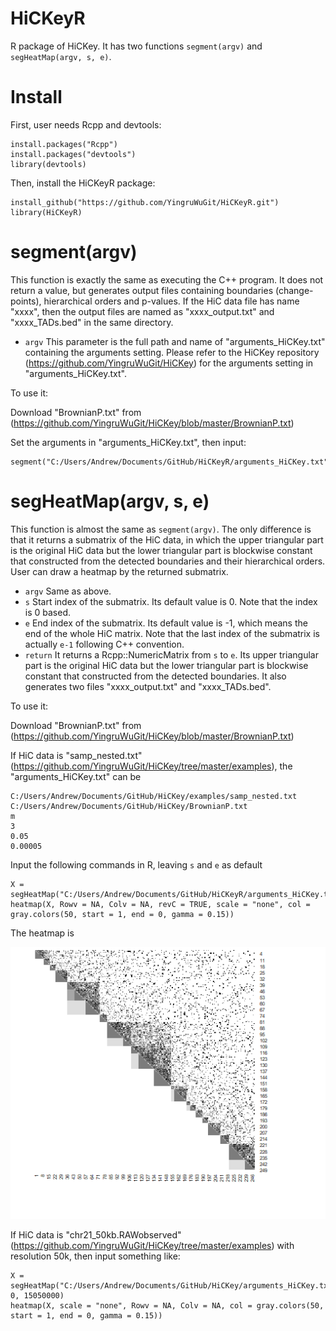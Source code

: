 # HiCKeyR

R package of HiCKey. It has two functions `segment(argv)` and `segHeatMap(argv, s, e)`.

# Install

First, user needs Rcpp and devtools:
```
install.packages("Rcpp")
install.packages("devtools")
library(devtools)
```
Then, install the HiCKeyR package:
```
install_github("https://github.com/YingruWuGit/HiCKeyR.git")
library(HiCKeyR)
```

# segment(argv)

This function is exactly the same as executing the C++ program. It does not return a value, but generates output files containing boundaries (change-points), hierarchical orders and p-values. If the HiC data file has name "xxxx", then the output files are named as "xxxx_output.txt" and "xxxx_TADs.bed" in the same directory.

- `argv` This parameter is the full path and name of "arguments_HiCKey.txt" containing the arguments setting. Please refer to the HiCKey repository (https://github.com/YingruWuGit/HiCKey) for the arguments setting in "arguments_HiCKey.txt".

To use it:

Download "BrownianP.txt" from (https://github.com/YingruWuGit/HiCKey/blob/master/BrownianP.txt)

Set the arguments in "arguments_HiCKey.txt", then input:

```
segment("C:/Users/Andrew/Documents/GitHub/HiCKeyR/arguments_HiCKey.txt")
```

# segHeatMap(argv, s, e)

This function is almost the same as `segment(argv)`. The only difference is that it returns a submatrix of the HiC data, in which the upper triangular part is the original HiC data but the lower triangular part is blockwise constant that constructed from the detected boundaries and their hierarchical orders. User can draw a heatmap by the returned submatrix.

- `argv` Same as above.
- `s` Start index of the submatrix. Its default value is 0. Note that the index is 0 based.
- `e` End index of the submatrix. Its default value is -1, which means the end of the whole HiC matrix. Note that the last index of the submatrix is actually `e-1` following C++ convention.
- `return` It returns a Rcpp::NumericMatrix from `s` to `e`. Its upper triangular part is the original HiC data but the lower triangular part is blockwise constant that constructed from the detected boundaries. It also generates two files "xxxx_output.txt" and "xxxx_TADs.bed".

To use it:

Download "BrownianP.txt" from (https://github.com/YingruWuGit/HiCKey/blob/master/BrownianP.txt)

If HiC data is "samp_nested.txt" (https://github.com/YingruWuGit/HiCKey/tree/master/examples), the "arguments_HiCKey.txt" can be
```
C:/Users/Andrew/Documents/GitHub/HiCKey/examples/samp_nested.txt
C:/Users/Andrew/Documents/GitHub/HiCKey/BrownianP.txt
m
3
0.05
0.00005
```
Input the following commands in R, leaving `s` and `e` as default
```
X = segHeatMap("C:/Users/Andrew/Documents/GitHub/HiCKeyR/arguments_HiCKey.txt")
heatmap(X, Rowv = NA, Colv = NA, revC = TRUE, scale = "none", col = gray.colors(50, start = 1, end = 0, gamma = 0.15))
```
The heatmap is

![alt text](https://github.com/YingruWuGit/HiCKeyR/blob/main/sample_heatmap.png)

If HiC data is "chr21_50kb.RAWobserved" (https://github.com/YingruWuGit/HiCKey/tree/master/examples) with resolution 50k, then input something like:
```
X = segHeatMap("C:/Users/Andrew/Documents/GitHub/HiCKey/arguments_HiCKey.txt", 0, 15050000)
heatmap(X, scale = "none", Rowv = NA, Colv = NA, col = gray.colors(50, start = 1, end = 0, gamma = 0.15))
```
